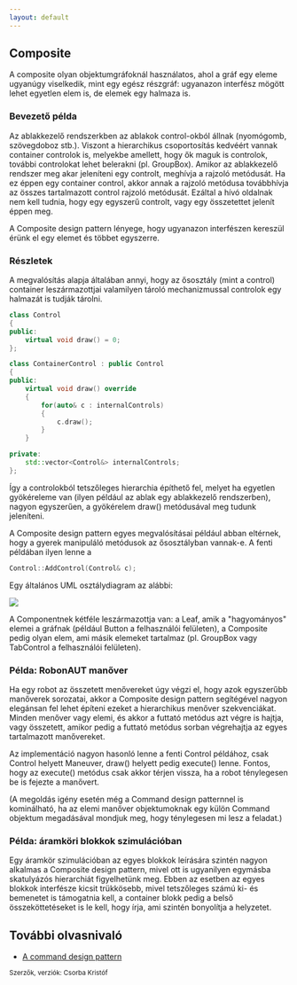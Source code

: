 ```yaml
---
layout: default
---
```


## Composite

A composite olyan objektumgráfoknál használatos, ahol a gráf egy eleme ugyanúgy viselkedik, mint egy egész részgráf: ugyanazon interfész mögött lehet egyetlen elem is, de elemek egy halmaza is.

### Bevezető példa

Az ablakkezelő rendszerkben az ablakok control-okból állnak (nyomógomb, szövegdoboz stb.). Viszont a hierarchikus csoportosítás kedvéért vannak container controlok is, melyekbe amellett, hogy ők maguk is controlok, további controlokat lehet belerakni (pl. GroupBox). Amikor az ablakkezelő rendszer meg akar jeleníteni egy controlt, meghívja a rajzoló metódusát. Ha ez éppen egy container control, akkor annak a rajzoló metódusa továbbhívja az összes tartalmazott control rajzoló metódusát. Ezáltal a hívó oldalnak nem kell tudnia, hogy egy egyszerű controlt, vagy egy összetettet jelenít éppen meg.

A Composite design pattern lényege, hogy ugyanazon interfészen kereszül érünk el egy elemet és többet egyszerre.

### Részletek

A megvalósítás alapja általában annyi, hogy az ősosztály (mint a control) container leszármazottjai valamilyen tároló mechanizmussal controlok egy halmazát is tudják tárolni.

```C++
class Control
{
public:
    virtual void draw() = 0;
};

class ContainerControl : public Control
{
public:
    virtual void draw() override
    {
        for(auto& c : internalControls)
        {
            c.draw();
        }
    }

private:
    std::vector<Control&> internalControls;
};
```

Így a controlokból tetszőleges hierarchia építhető fel, melyet ha egyetlen gyökéreleme van (ilyen például az ablak egy ablakkezelő rendszerben), nagyon egyszerűen, a gyökérelem draw() metódusával meg tudunk jeleníteni.

A Composite design pattern egyes megvalósításai például abban eltérnek, hogy a gyerek manipuláló metódusok az ősosztályban vannak-e. A fenti példában ilyen lenne a

```C++
Control::AddControl(Control& c);
```

Egy általános UML osztálydiagram az alábbi:

![](image/Composite.png)

A Componentnek kétféle leszármazottja van: a Leaf, amik a "hagyományos" elemei a gráfnak (például Button a felhasználói felületen), a Composite pedig olyan elem, ami másik elemeket tartalmaz (pl. GroupBox vagy TabControl a felhasználói felületen).

### Példa: RobonAUT manőver

Ha egy robot az összetett menővereket úgy végzi el, hogy azok egyszerűbb manőverek sorozatai, akkor a Composite design pattern segítégével nagyon elegánsan fel lehet építeni ezeket a hierarchikus menőver szekvenciákat. Minden menőver vagy elemi, és akkor a futtató metódus azt végre is hajtja, vagy összetett, amikor pedig a futtató metódus sorban végrehajtja az egyes tartalmazott manővereket.

Az implementáció nagyon hasonló lenne a fenti Control példához, csak Control helyett Maneuver, draw() helyett pedig execute() lenne. Fontos, hogy az execute() metódus csak akkor térjen vissza, ha a robot ténylegesen be is fejezte a manővert.

(A megoldás igény esetén még a Command design patternnel is kominálható, ha az elemi manőver objektumoknak egy külön Command objektum megadásával mondjuk meg, hogy ténylegesen mi lesz a feladat.)

### Példa: áramköri blokkok szimulációban

Egy áramkör szimulációban az egyes blokkok leírására szintén nagyon alkalmas a Composite design pattern, mivel ott is ugyanilyen egymásba skatulyázós hierarchiát figyelhetünk meg. Ebben az esetben az egyes blokkok interfésze kicsit trükkösebb, mivel tetszőleges számú ki- és bemenetet is támogatnia kell, a container blokk pedig a belső összeköttetéseket is le kell, hogy írja, ami szintén bonyolítja a helyzetet.

## További olvasnivaló

  * [A command design pattern](https://en.wikibooks.org/wiki/C%2B%2B_Programming/Code/Design_Patterns#Command)

<small>Szerzők, verziók: Csorba Kristóf</small>
